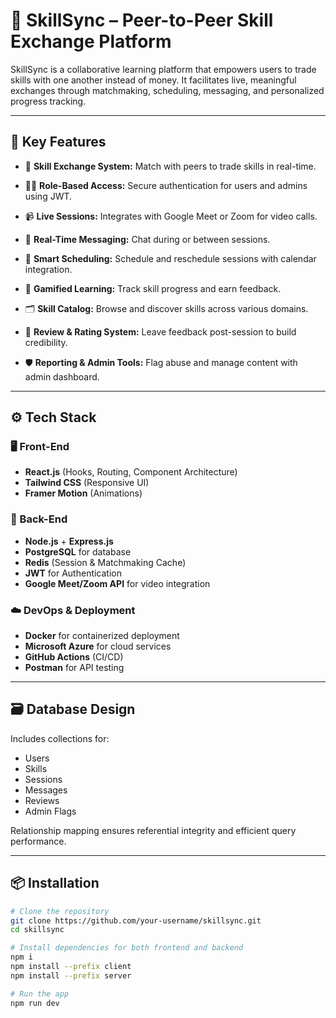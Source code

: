 # 🔄 SkillSync – Peer-to-Peer Skill Exchange Platform

SkillSync is a collaborative learning platform that empowers users to trade skills with one another instead of money. It facilitates live, meaningful exchanges through matchmaking, scheduling, messaging, and personalized progress tracking.

---

## 🧩 Key Features

- 🔁 **Skill Exchange System:** Match with peers to trade skills in real-time.
  
- 🧑‍💻 **Role-Based Access:** Secure authentication for users and admins using JWT.
  
- 📹 **Live Sessions:** Integrates with Google Meet or Zoom for video calls.
- 📨 **Real-Time Messaging:** Chat during or between sessions.
- 📅 **Smart Scheduling:** Schedule and reschedule sessions with calendar integration.
- 🧠 **Gamified Learning:** Track skill progress and earn feedback.
- 🗂️ **Skill Catalog:** Browse and discover skills across various domains.
- 🌟 **Review & Rating System:** Leave feedback post-session to build credibility.
- 🛡️ **Reporting & Admin Tools:** Flag abuse and manage content with admin dashboard.

---

## ⚙️ Tech Stack

### 🖥️ Front-End
- **React.js** (Hooks, Routing, Component Architecture)
- **Tailwind CSS** (Responsive UI)
- **Framer Motion** (Animations)

### 🔧 Back-End
- **Node.js** + **Express.js**
- **PostgreSQL** for database
- **Redis** (Session & Matchmaking Cache)
- **JWT** for Authentication
- **Google Meet/Zoom API** for video integration

### ☁️ DevOps & Deployment
- **Docker** for containerized deployment
- **Microsoft Azure** for cloud services
- **GitHub Actions** (CI/CD)
- **Postman** for API testing

---

## 🗃️ Database Design

Includes collections for:

- Users
- Skills
- Sessions
- Messages
- Reviews
- Admin Flags

Relationship mapping ensures referential integrity and efficient query performance.

---

## 📦 Installation

```bash
# Clone the repository
git clone https://github.com/your-username/skillsync.git
cd skillsync

# Install dependencies for both frontend and backend
npm i
npm install --prefix client
npm install --prefix server

# Run the app
npm run dev

